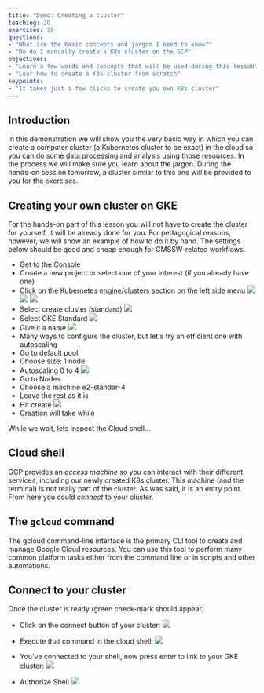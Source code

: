 ```yaml
---
title: "Demo: Creating a cluster"
teaching: 20
exercises: 20
questions:
- "What are the basic concepts and jargon I need to know?"
- "Do do I manually create a K8s cluster on the GCP"
objectives:
- "Learn a few words and concepts that will be used during this lesson"
- "Lear how to create a K8s cluster from scratch"
keypoints:
- "It takes just a few clicks to create you own K8s cluster"
---
```


## Introduction

In this demonstration we will show you the very basic way in which you can create a computer cluster (a Kubernetes cluster to be exact) in the cloud so you can do some data processing and analysis using those resources.  In the process we will make sure you learn about the jargon.  During the hands-on session tomorrow, a cluster similar to this one will be provided to you for the exercises.  

## Creating your own cluster on GKE

For the hands-on part of this lesson you will not have to create the cluster for yourself, it will be already done for you.  For pedagogical reasons, however, we will show an example of how to do it by hand.  The settings below should be good and cheap enough for CMSSW-related workflows.

* Get to the Console
* Create a new project or select one of your interest (if you already have one)
* Click on the Kubernetes engine/clusters section on the left side menu
![](../fig/selectCluster.png)
![](../fig/SelectCluster.jpg)
![](../fig/SelectCluster.PNG)
* Select create cluster (standard)
![](../fig/selectCreate.png)
* Select GKE Standard
![](../fig/selectGKE.png)
* Give it a name
![](../fig/basicClusterName.png)
* Many ways to configure the cluster, but let's try an efficient one with autoscaling
* Go to default pool
* Choose size: 1 node
* Autoscaling 0 to 4
  ![](../fig/clusterDetails.png)
* Go to Nodes
* Choose a machine e2-standar-4
* Leave the rest as it is
* Hit create
![](../fig/machineConfig.png)
* Creation will take while

While we wait, lets inspect the Cloud shell...

## Cloud shell

GCP provides an *access machine* so you can interact with their different services, including our newly created K8s cluster.  This machine (and the terminal) is not really part of the cluster. As was said, it is an entry point.  From here you could *connect* to your cluster.

## The `gcloud` command

The gcloud command-line interface is the primary CLI tool to create and manage Google Cloud resources. You can use this tool to perform many common platform tasks either from the command line or in scripts and other automations.

## Connect to your cluster

Once the cluster is ready (green check-mark should appear)

* Click on the connect button of your cluster:
![](../fig/connection.png)

* Execute that command in the cloud shell:
![](../fig/commandline.png)

* You’ve connected to your shell, now press enter to link to your GKE cluster:
![](../fig/load.png)

* Authorize Shell
![](../fig/someCredentials.png)



